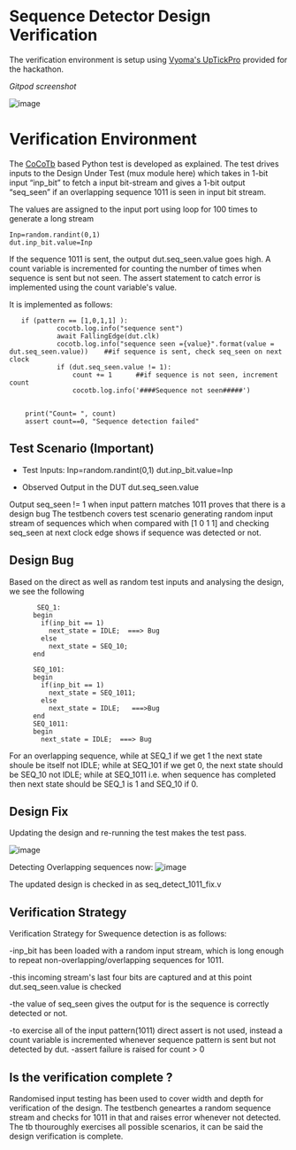 # Sequence Detector Design Verification

The verification environment is setup using [Vyoma's UpTickPro](https://vyomasystems.com) provided for the hackathon.

*Gitpod screenshot*

![image](https://user-images.githubusercontent.com/40855496/182182794-d86765d4-db87-40c5-8768-9050da92d365.png)


# Verification Environment

The [CoCoTb](https://www.cocotb.org/) based Python test is developed as explained. The test drives inputs to the Design Under Test (mux module here) which takes in 1-bit input “inp_bit” to fetch a input bit-stream and gives a 1-bit output “seq_seen” if an overlapping sequence 1011 is seen in input bit stream.

The values are assigned to the input port using loop for 100 times to generate a long stream
```
Inp=random.randint(0,1)
dut.inp_bit.value=Inp

```

If the sequence 1011 is sent, the output dut.seq_seen.value goes high. A count variable is incremented for counting the number of times when sequence is sent but not seen.
The assert statement to catch error is implemented using the count variable's value.

It is implemented as follows:
```
   if (pattern == [1,0,1,1] ):
            cocotb.log.info("sequence sent")
            await FallingEdge(dut.clk)
            cocotb.log.info("sequence seen ={value}".format(value = dut.seq_seen.value))    ##if sequence is sent, check seq_seen on next clock
            if (dut.seq_seen.value != 1):
                count += 1      ##if sequence is not seen, increment count
                cocotb.log.info('####Sequence not seen#####')

    
    print("Count= ", count)
    assert count==0, "Sequence detection failed"

```
## Test Scenario **(Important)**

- Test Inputs: Inp=random.randint(0,1)
               dut.inp_bit.value=Inp

- Observed Output in the DUT dut.seq_seen.value

Output seq_seen != 1 when input pattern matches 1011 proves that there is a design bug
The testbench covers test scenario generating random input stream of sequences which when compared with [1 0 1 1]
and checking seq_seen at next clock edge shows if sequence was detected or not.

## Design Bug
Based on the direct as well as random test inputs and analysing the design, we see the following

```
       SEQ_1:
      begin
        if(inp_bit == 1)
          next_state = IDLE;  ===> Bug
        else
          next_state = SEQ_10;
      end
      
      SEQ_101:
      begin
        if(inp_bit == 1)
          next_state = SEQ_1011;
        else
          next_state = IDLE;   ===>Bug
      end
      SEQ_1011:
      begin
        next_state = IDLE;  ===> Bug

```
For an overlapping sequence, while at SEQ_1 if we get 1 the next state shoule be itself not IDLE;
                             while at SEQ_101 if we get 0, the next state should be SEQ_10 not IDLE;
                             while at SEQ_1011 i.e. when sequence has completed then next state should be
                             SEQ_1 is 1 and SEQ_10 if 0.
                             

## Design Fix
Updating the design and re-running the test makes the test pass.

![image](https://user-images.githubusercontent.com/40855496/182069603-cd8fbbfa-ec39-4ff5-9a11-aa9ac32e275d.png)

Detecting Overlapping sequences now: 
![image](https://user-images.githubusercontent.com/40855496/182069519-f88c9219-4882-4d5c-9565-dabfd22d583c.png)

The updated design is checked in as seq_detect_1011_fix.v

## Verification Strategy

Verification Strategy for Swequence detection is as follows:

-inp_bit has been loaded with a random input stream, which is long enough to repeat non-overlapping/overlapping sequences for 1011.

-this incoming stream's last four bits are captured and at this point dut.seq_seen.value is checked

-the value of seq_seen gives the output for is the sequence is correctly detected or not.

-to exercise all of the input pattern(1011) direct assert is not used, instead a count variable is incremented whenever sequence pattern is sent but not detected by dut.
-assert failure is raised for count > 0

## Is the verification complete ?
Randomised input testing has been used to cover width and depth for verification of the design. The testbench geneartes a random sequence stream and checks for 1011 in that and raises error whenever not detected. The tb thouroughly exercises all possible scenarios, it can be said the design verification is complete.
